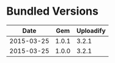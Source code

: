 # Bundled Versions

| Date       | Gem   | Uploadify |
|------------|-------|-----------|
| 2015-03-25 | 1.0.1 | 3.2.1     |
| 2015-03-25 | 1.0.0 | 3.2.1     |
